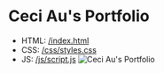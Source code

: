 # Ceci Au's Portfolio

- HTML: [/index.html](Portfolio/index.html)
- CSS: [/css/styles.css](Portfolio/css/styles.css)
- JS: [/js/script.js](Portfolio/js/script.js)
![Ceci Au's Portfolio](https://raw.githubusercontent.com/ceciaups/Portfolio/master/images/portfolio.png)